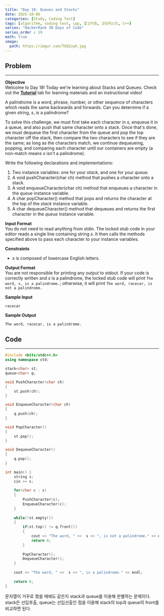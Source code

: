 ```yaml
---
title: "Day 18: Queues and Stacks"
date: 2025-10-06
categories: [Study, Coding Test]
tags: [algorithm, coding test, cpp, 알고리즘, 코딩테스트, C++]
series: "HackerRank 30 Days of Code"
series_order : 19
math: true
image:
  path: https://imgur.com/TUQZuyk.jpg
---
```


## Problem

---

**Objective**  
Welcome to Day 18! Today we're learning about Stacks and Queues. Check out the [**Tutorial**](https://www.hackerrank.com/challenges/30-queues-stacks/tutorial) tab for learning materials and an instructional video!  

A palindrome is a word, phrase, number, or other sequence of characters which reads the same backwards and forwards. Can you determine if a given string, $s$, is a palindrome?  

To solve this challenge, we must first take each character in $s$, enqueue it in a queue, and also push that same character onto a stack. Once that's done, we must dequeue the first character from the queue and pop the top character off the stack, then compare the two characters to see if they are the same; as long as the characters match, we continue dequeueing, popping, and comparing each character until our containers are empty (a non-match means $s$ isn't a palindrome).  

Write the following declarations and implementations:  

1. Two instance variables: one for your $stack$, and one for your $queue$.
2. A void pushCharacter(char ch) method that pushes a character onto a stack.
3. A void enqueueCharacter(char ch) method that enqueues a character in the $queue$ instance variable.
4. A char popCharacter() method that pops and returns the character at the top of the $stack$ instance variable.
5. A char dequeueCharacter() method that dequeues and returns the first character in the $queue$ instance variable.

**Input Format**  
You do not need to read anything from stdin. The locked stub code in your editor reads a single line containing string $s$. It then calls the methods specified above to pass each character to your instance variables.

**Constraints**  

- $s$ is composed of lowercase English letters.

**Output Format**  
You are not responsible for printing any output to stdout.
If your code is correctly written and $s$ is a palindrome, the locked stub code will print `The word, s, is a palindrome.`; otherwise, it will print `The word, racecar, is not a palindrome.`

**Sample Input**  
```text
racecar
```

**Sample Output**  
```text
The word, racecar, is a palindrome.
```

## Code

---

```cpp
#include <bits/stdc++.h>
using namespace std;

stack<char> st;
queue<char> q;

void PushCharacter(char ch)
{
    st.push(ch);
}

void EnqueueCharacter(char ch)
{
    q.push(ch);
}

void PopCharacter()
{
    st.pop();
}

void DequeueCharacter()
{
    q.pop();
}

int main() {
    string s;
    cin >> s;
    
    for(char c : s)
    {
        PushCharacter(c);
        EnqueueCharacter(c);
    }
    
    while(!st.empty())
    {
        if(st.top() != q.front())
        {
            cout << "The word, " <<  s << ", is not a palindrome." << endl;
            return 0;
        }
        
        PopCharacter();
        DequeueCharacter();
    }
    
    cout << "The word, " <<  s << ", is a palindrome." << endl;
    
    return 0;
}
```

문자열이 거꾸로 했을 때에도 같은지 stack과 queue를 이용해 판별하는 문제이다. stack은 선입후출, queue는 선입선출인 점을 이용해 stack의 top과 queue의 front를 비교하면 된다.
